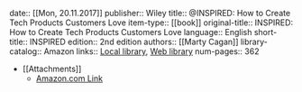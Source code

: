 date:: [[Mon, 20.11.2017]]
publisher:: Wiley
title:: @INSPIRED: How to Create Tech Products Customers Love
item-type:: [[book]]
original-title:: INSPIRED: How to Create Tech Products Customers Love
language:: English
short-title:: INSPIRED
edition:: 2nd edition
authors:: [[Marty Cagan]]
library-catalog:: Amazon
links:: [Local library](zotero://select/library/items/MZH8LY3B), [Web library](https://www.zotero.org/users/6520516/items/MZH8LY3B)
num-pages:: 362

- [[Attachments]]
	- [Amazon.com Link](https://www.amazon.com/INSPIRED-Create-Tech-Products-Customers-ebook/dp/B077NRB36N)
